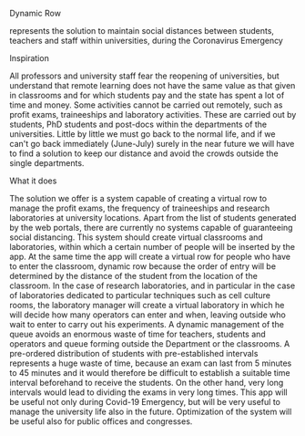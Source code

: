 Dynamic Row 

represents the solution to maintain social distances between students, 
teachers and staff within universities, during the Coronavirus Emergency 

Inspiration

All professors and university staff fear the reopening of universities, but understand that remote learning does not have the same value as that given in classrooms and for which students pay and the state has spent a lot of time and money. Some activities cannot be carried out remotely, such as profit exams, traineeships and laboratory activities. These are carried out by students, PhD students and post-docs within the departments of the universities. Little by little we must go back to the normal life, and if we can't go back immediately (June-July) surely in the near future we will have to find a solution to keep our distance and avoid the crowds outside the single departments.

What it does

The solution we offer is a system capable of creating a virtual row to manage the profit exams, the frequency of traineeships and research laboratories at university locations. Apart from the list of students generated by the web portals, there are currently no systems capable of guaranteeing social distancing. This system should create virtual classrooms and laboratories, within which a certain number of people will be inserted by the app. At the same time the app will create a virtual row for people who have to enter the classroom, dynamic row because the order of entry will be determined by the distance of the student from the location of the classroom. In the case of research laboratories, and in particular in the case of laboratories dedicated to particular techniques such as cell culture rooms, the laboratory manager will create a virtual laboratory in which he will decide how many operators can enter and when, leaving outside who wait to enter to carry out his experiments. A dynamic management of the queue avoids an enormous waste of time for teachers, students and operators and queue forming outside the Department or the classrooms. A pre-ordered distribution of students with pre-established intervals represents a huge waste of time, because an exam can last from 5 minutes to 45 minutes and it would therefore be difficult to establish a suitable time interval beforehand to receive the students. On the other hand, very long intervals would lead to dividing the exams in very long times. This app will be useful not only during Covid-19 Emergency, but will be very useful to manage the university life also in the future. Optimization of the system will be useful also for public offices and congresses.
